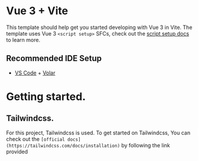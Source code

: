 # Vue 3 + Vite

This template should help get you started developing with Vue 3 in Vite. The template uses Vue 3 `<script setup>` SFCs, check out the [script setup docs](https://v3.vuejs.org/api/sfc-script-setup.html#sfc-script-setup) to learn more.

## Recommended IDE Setup

- [VS Code](https://code.visualstudio.com/) + [Volar](https://marketplace.visualstudio.com/items?itemName=Vue.volar)

# Getting started.

## Tailwindcss.

For this project, Tailwindcss is used.
To get started on Tailwindcss, You can check out the `[official docs](https://tailwindcss.com/docs/installation)` by following the link provided
